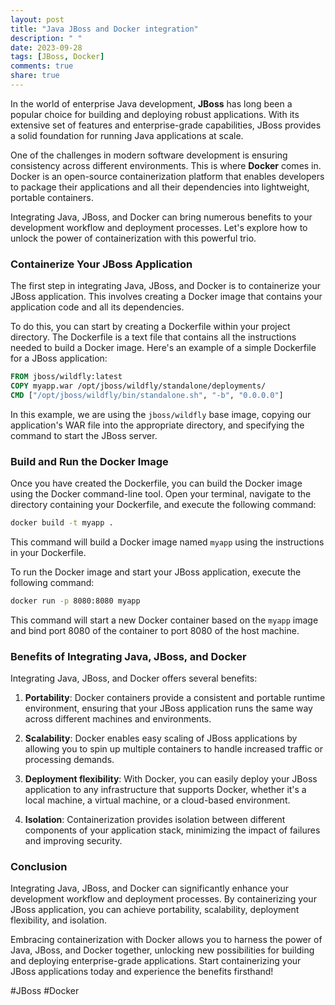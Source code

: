 ```yaml
---
layout: post
title: "Java JBoss and Docker integration"
description: " "
date: 2023-09-28
tags: [JBoss, Docker]
comments: true
share: true
---
```


In the world of enterprise Java development, **JBoss** has long been a popular choice for building and deploying robust applications. With its extensive set of features and enterprise-grade capabilities, JBoss provides a solid foundation for running Java applications at scale.

One of the challenges in modern software development is ensuring consistency across different environments. This is where **Docker** comes in. Docker is an open-source containerization platform that enables developers to package their applications and all their dependencies into lightweight, portable containers.

Integrating Java, JBoss, and Docker can bring numerous benefits to your development workflow and deployment processes. Let's explore how to unlock the power of containerization with this powerful trio.

### Containerize Your JBoss Application

The first step in integrating Java, JBoss, and Docker is to containerize your JBoss application. This involves creating a Docker image that contains your application code and all its dependencies.

To do this, you can start by creating a Dockerfile within your project directory. The Dockerfile is a text file that contains all the instructions needed to build a Docker image. Here's an example of a simple Dockerfile for a JBoss application:

```dockerfile
FROM jboss/wildfly:latest
COPY myapp.war /opt/jboss/wildfly/standalone/deployments/
CMD ["/opt/jboss/wildfly/bin/standalone.sh", "-b", "0.0.0.0"]
```

In this example, we are using the `jboss/wildfly` base image, copying our application's WAR file into the appropriate directory, and specifying the command to start the JBoss server.

### Build and Run the Docker Image

Once you have created the Dockerfile, you can build the Docker image using the Docker command-line tool. Open your terminal, navigate to the directory containing your Dockerfile, and execute the following command:

```bash
docker build -t myapp .
```

This command will build a Docker image named `myapp` using the instructions in your Dockerfile.

To run the Docker image and start your JBoss application, execute the following command:

```bash
docker run -p 8080:8080 myapp
```

This command will start a new Docker container based on the `myapp` image and bind port 8080 of the container to port 8080 of the host machine.

### Benefits of Integrating Java, JBoss, and Docker

Integrating Java, JBoss, and Docker offers several benefits:

1. **Portability**: Docker containers provide a consistent and portable runtime environment, ensuring that your JBoss application runs the same way across different machines and environments.

2. **Scalability**: Docker enables easy scaling of JBoss applications by allowing you to spin up multiple containers to handle increased traffic or processing demands.

3. **Deployment flexibility**: With Docker, you can easily deploy your JBoss application to any infrastructure that supports Docker, whether it's a local machine, a virtual machine, or a cloud-based environment.

4. **Isolation**: Containerization provides isolation between different components of your application stack, minimizing the impact of failures and improving security.

### Conclusion

Integrating Java, JBoss, and Docker can significantly enhance your development workflow and deployment processes. By containerizing your JBoss application, you can achieve portability, scalability, deployment flexibility, and isolation.

Embracing containerization with Docker allows you to harness the power of Java, JBoss, and Docker together, unlocking new possibilities for building and deploying enterprise-grade applications. Start containerizing your JBoss applications today and experience the benefits firsthand!

#JBoss #Docker